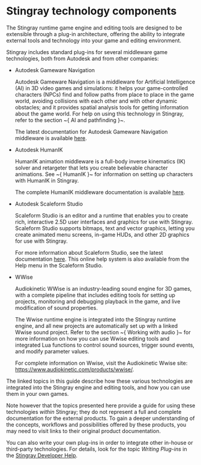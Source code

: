 ﻿# Stingray technology components

The Stingray runtime game engine and editing tools are designed to be extensible through a plug-in architecture, offering the ability to integrate external tools and technology into your game and editing environment.

Stingray includes standard plug-ins for several middleware game technologies, both from Autodesk and from other companies:

*	Autodesk Gameware Navigation

	Autodesk Gameware Navigation is a middleware for Artificial Intelligence (AI) in 3D video games and simulations: it helps your game-controlled characters (NPCs) find and follow paths from place to place in the game world, avoiding collisions with each other and with other dynamic obstacles; and it provides spatial analysis tools for getting information about the game world. For help on using this technology in Stingray, refer to the section ~{ AI and pathfinding }~.

	The latest documentation for Autodesk Gameware Navigation middleware is available [here](http://www.autodesk.com/navigation-sdkdoc-2016-enu).

*	Autodesk HumanIK

	HumanIK animation middleware is a full-body inverse kinematics (IK) solver and retargeter that lets you create believable character animations. See ~{ HumanIK }~ for information on setting up characters with HumanIK in Stingray.

	The complete HumanIK middleware documentation is available [here](http://www.autodesk.com/humanik-sdkdoc-2016-enu).

*	Autodesk Scaleform Studio

	Scaleform Studio is an editor and a runtime that enables you to create rich, interactive 2.5D user interfaces and graphics for use with Stingray. Scaleform Studio supports bitmaps, text and vector graphics, letting you create animated menu screens, in-game HUDs, and other 2D graphics for use with Stingray.

	For more information about Scaleform Studio, see the latest documentation [here](http://www.autodesk.com/scaleformstudio-help). This online help system is also available from the Help menu in the Scaleform Studio.

*	WWise

	Audiokinetic WWise is an industry-leading sound engine for 3D games, with a complete pipeline that includes editing tools for setting up projects, monitoring and debugging playback in the game, and live modification of sound properties.

	The Wwise runtime engine is integrated into the Stingray runtime engine, and all new projects are automatically set up with a linked Wwise sound project. Refer to the section ~{ Working with audio }~ for more information on how you can use Wwise editing tools and integrated Lua functions to control sound sources, trigger sound events, and modify parameter values.

	For complete information on Wwise, visit the Audiokinetic Wwise site: <https://www.audiokinetic.com/products/wwise/>.

The linked topics in this guide describe how these various technologies are integrated into the Stingray engine and editing tools, and how you can use them in your own games.

Note however that the topics presented here provide a guide for using these technologies *within* Stingray; they do not represent a full and complete documentation for the external products. To gain a deeper understanding of the concepts, workflows and possibilities offered by these products, you may need to visit links to their original product documentation.

You can also write your own plug-ins in order to integrate other in-house or third-party technologies. For details, look for the topic *Writing Plug-ins* in the [Stingray Developer Help](www.autodesk.com/stingray-help/?contextId=DEVELOPER_HOME).
